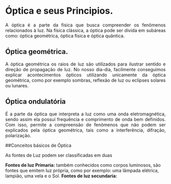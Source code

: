 # Óptica e seus Principios.
<p align="justify"> A óptica é a parte da física que busca compreender os fenômenos relacionados à luz. Na física clássica, a óptica pode ser divida em subáreas como: óptica geométrica, óptica física e óptica quântica. </p>

## Óptica geométrica.

<p align="justify"> A óptica geométrica os raios de luz são utilizados para ilustrar sentido e direção de propagação de luz. No nosso dia-dia, facilmente conseguimos explicar acontecimentos ópticos utilizando unicamente da óptica geométrica, como por exemplo sombras, reflexão de luz ou eclipses solares ou lunares. </p>

## Óptica ondulatória

<p align="justify"> É a parte da óptica que interpreta a luz como uma onda eletromagnética, sendo assim ela possui frequência e comprimento de onda bem definidos. Com isso, permite a compreensão de fenômenos que não podem ser explicados pela óptica geométrica, tais como a interferência, difração, polarização. </p>

##Conceitos básicos de Óptica
<p align="justify"> As fontes de Luz podem ser classificadas em duas </p>

**Fontes de luz Primaria:** também conhecidos como corpos luminosos, são fontes que emitem luz própria, como por exemplo: uma lâmpada elétrica, lampião, uma vela e o Sol.
**Fontes de luz secundaria:**
